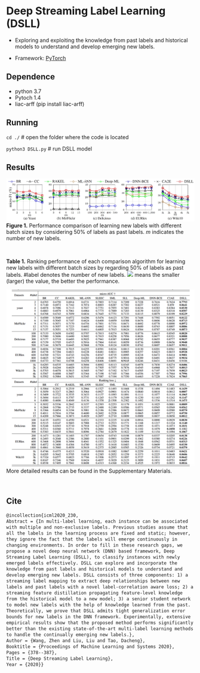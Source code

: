 # Deep Streaming Label Learning (DSLL)

- Exploring and exploiting the knowledge from past labels and historical models to understand and develop emerging new labels.

- Framework: [PyTorch](https://pytorch.org/)

 
## Dependence

- python 3.7
- Pytoch 1.4
- liac-arff (pip install liac-arff)

## Running
`cd ./`    # open the folder where the code is located

`python3 DSLL.py`   # run DSLL model

## Results
![image](https://github.com/DSLLcode/DSLL/blob/master/results/Figure1.jpg)
**Figure 1.** Performance comparison of learning new labels with different batch sizes by considering 50\% of labels as past labels. *m* indicates the number of new labels.

<br/> 


**Table 1.** Ranking performance of each comparison algorithm for learning new labels with different batch sizes by regarding 50\% of labels as past labels. \#label denotes the number of new labels. ![](http://latex.codecogs.com/gif.latex?%20\downarrow(\uparrow)) 
means the smaller (larger) the value, the better the performance. 

![image](https://github.com/DSLLcode/DSLL/blob/master/results/Table1.png)
<br/> 
More detailed results can be found in the Supplementary Materials.

<br/> 

## Cite

```
@incollection{icml2020_230,
Abstract = {In multi-label learning, each instance can be associated with multiple and non-exclusive labels. Previous studies assume that all the labels in the learning process are fixed and static; however, they ignore the fact that the labels will emerge continuously in changing environments. In order to fill in these research gaps, we propose a novel deep neural network (DNN) based framework, Deep Streaming Label Learning (DSLL), to classify instances with newly emerged labels effectively. DSLL can explore and incorporate the knowledge from past labels and historical models to understand and develop emerging new labels. DSLL consists of three components: 1) a streaming label mapping to extract deep relationships between new labels and past labels with a novel label-correlation aware loss; 2) a streaming feature distillation propagating feature-level knowledge from the historical model to a new model; 3) a senior student network to model new labels with the help of knowledge learned from the past. Theoretically, we prove that DSLL admits tight generalization error bounds for new labels in the DNN framework. Experimentally, extensive empirical results show that the proposed method performs significantly better than the existing state-of-the-art multi-label learning methods to handle the continually emerging new labels.},
Author = {Wang, Zhen and Liu, Liu and Tao, Dacheng},
Booktitle = {Proceedings of Machine Learning and Systems 2020},
Pages = {378--387},
Title = {Deep Streaming Label Learning},
Year = {2020}}
```
